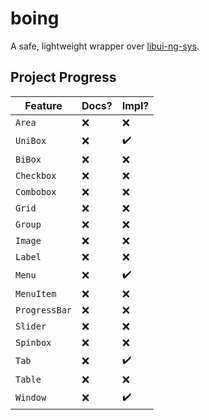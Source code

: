 # boing

A safe, lightweight wrapper over [libui-ng-sys](https://crates.io/crates/libui-ng-sys).

## Project Progress

| Feature       | Docs? | Impl? |
| ------------- | ----- | ----- |
| `Area`        | ❌    | ❌    |
| `UniBox`      | ❌    | ✔️    |
| `BiBox`       | ❌    | ❌    |
| `Checkbox`    | ❌    | ❌    |
| `Combobox`    | ❌    | ❌    |
| `Grid`        | ❌    | ❌    |
| `Group`       | ❌    | ❌    |
| `Image`       | ❌    | ❌    |
| `Label`       | ❌    | ❌    |
| `Menu`        | ❌    | ✔️    |
| `MenuItem`    | ❌    | ❌    |
| `ProgressBar` | ❌    | ❌    |
| `Slider`      | ❌    | ❌    |
| `Spinbox`     | ❌    | ❌    |
| `Tab`         | ❌    | ✔️    |
| `Table`       | ❌    | ❌    |
| `Window`      | ❌    | ✔️    |
